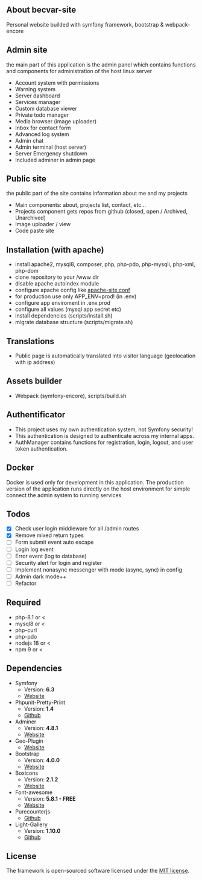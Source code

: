## About becvar-site
Personal website builded with symfony framework, bootstrap & webpack-encore
 
## Admin site
the main part of this application is the admin panel which contains functions and components for administration of the host linux server
 - Account system with permissions
 - Warning system
 - Server dashboard
 - Services manager
 - Custom database viewer
 - Private todo manager
 - Media browser (image uploader)
 - Inbox for contact form
 - Advanced log system
 - Admin chat
 - Admin terminal (host server)
 - Server Emergency shutdown
 - Included adminer in admin page

## Public site
the public part of the site contains information about me and my projects
 - Main components: about, projects list, contact, etc...
 - Projects component gets repos from github (closed, open / Archived, Unarchived)
 - Image uploader / view
 - Code paste site

## Installation (with apache)
 - install apache2, mysql8, composer, php, php-pdo, php-mysqli, php-xml, php-dom
 - clone repository to your /www dir
 - disable apache autoindex module
 - configure apache config like [apache-site.conf](./apache-site.conf)
 - for production use only APP_ENV=prod! (in .env)
 - configure app enviroment in .env.prod
 - configure all values (mysql app secret etc)
 - install dependencies (scripts/install.sh)
 - migrate database structure (scripts/migrate.sh)

## Translations
 - Public page is automatically translated into visitor language (geolocation with ip address)

## Assets builder
 - Webpack (symfony-encore), scripts/build.sh

## Authentificator
 - This project uses my own authentication system, not Symfony security!
 - This authentication is designed to authenticate across my internal apps.
 - AuthManager contains functions for registration, login, logout, and user token authentication.

## Docker
Docker is used only for development in this application. The production version of the application runs directly on the host environment for simple connect the admin system to running services

## Todos
- [X] Check user login middleware for all /admin routes
- [X] Remove mixed return types
- [ ] Form submit event auto escape
- [ ] Login log event
- [ ] Error event (log to database)
- [ ] Security alert for login and register
- [ ] Implement nonasync messenger with mode (async, sync) in config
- [ ] Admin dark mode++
- [ ] Refactor

## Required
 - php-8.1 or <
 - mysql8 or <
 - php-curl
 - php-pdo
 - nodejs 18 or <
 - npm 9 or <

## Dependencies 
* Symfony
   * Version: **6.3**
   * [Website](https://symfony.com/)   
* Phpunit-Pretty-Print
   * Version: **1.4**
   * [Github](https://github.com/indentno/phpunit-pretty-print)
* Adminer
   * Version: **4.8.1**
   * [Website](https://www.adminer.org/)
* Geo-Plugin
   * [Website](http://www.geoplugin.net/)
* Bootstrap
   * Version: **4.0.0**
   * [Website](https://getbootstrap.com/)
* Boxicons
   * Version: **2.1.2**
   * [Website](https://boxicons.com/)
* Font-awesome
   * Version: **5.8.1 - FREE**
   * [Website](https://fontawesome.com)
* Purecounterjs
   * [Github](https://github.com/srexi/purecounterjs)
* Light-Gallery
   * Version: **1.10.0**
   * [Github](https://github.com/sachinchoolur/lightGallery)

## License
The framework is open-sourced software licensed under the [MIT license](https://opensource.org/licenses/MIT).
